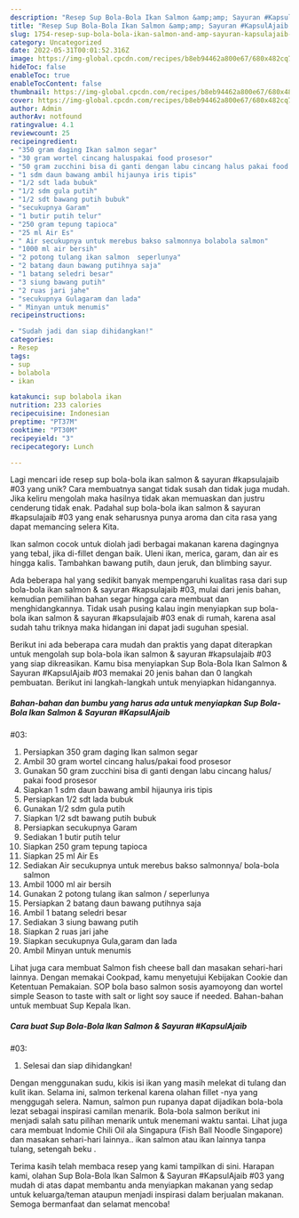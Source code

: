 ```yaml
---
description: "Resep Sup Bola-Bola Ikan Salmon &amp;amp; Sayuran #KapsulAjaib #03 yang Lezat"
title: "Resep Sup Bola-Bola Ikan Salmon &amp;amp; Sayuran #KapsulAjaib #03 yang Lezat"
slug: 1754-resep-sup-bola-bola-ikan-salmon-and-amp-sayuran-kapsulajaib-03-yang-lezat
category: Uncategorized
date: 2022-05-31T00:01:52.316Z
image: https://img-global.cpcdn.com/recipes/b8eb94462a800e67/680x482cq70/sup-bola-bola-ikan-salmon-sayuran-kapsulajaib-03-foto-resep-utama.jpg
hideToc: false
enableToc: true
enableTocContent: false
thumbnail: https://img-global.cpcdn.com/recipes/b8eb94462a800e67/680x482cq70/sup-bola-bola-ikan-salmon-sayuran-kapsulajaib-03-foto-resep-utama.jpg
cover: https://img-global.cpcdn.com/recipes/b8eb94462a800e67/680x482cq70/sup-bola-bola-ikan-salmon-sayuran-kapsulajaib-03-foto-resep-utama.jpg
author: Admin
authorAv: notfound
ratingvalue: 4.1
reviewcount: 25
recipeingredient:
- "350 gram daging Ikan salmon segar"
- "30 gram wortel cincang haluspakai food prosesor"
- "50 gram zucchini bisa di ganti dengan labu cincang halus pakai food prosesor"
- "1 sdm daun bawang ambil hijaunya iris tipis"
- "1/2 sdt lada bubuk"
- "1/2 sdm gula putih"
- "1/2 sdt bawang putih bubuk"
- "secukupnya Garam"
- "1 butir putih telur"
- "250 gram tepung tapioca"
- "25 ml Air Es"
- " Air secukupnya untuk merebus bakso salmonnya bolabola salmon"
- "1000 ml air bersih"
- "2 potong tulang ikan salmon  seperlunya"
- "2 batang daun bawang putihnya saja"
- "1 batang seledri besar"
- "3 siung bawang putih"
- "2 ruas jari jahe"
- "secukupnya Gulagaram dan lada"
- " Minyan untuk menumis"
recipeinstructions:

- "Sudah jadi dan siap dihidangkan!"
categories:
- Resep
tags:
- sup
- bolabola
- ikan

katakunci: sup bolabola ikan 
nutrition: 233 calories
recipecuisine: Indonesian
preptime: "PT37M"
cooktime: "PT30M"
recipeyield: "3"
recipecategory: Lunch

---
```





Lagi mencari ide resep sup bola-bola ikan salmon &amp; sayuran #kapsulajaib
#03 yang unik? Cara membuatnya sangat tidak susah dan tidak juga mudah. Jika keliru mengolah maka hasilnya tidak akan memuaskan dan justru cenderung tidak enak. Padahal sup bola-bola ikan salmon &amp; sayuran #kapsulajaib
#03 yang enak seharusnya punya aroma dan cita rasa yang dapat memancing selera Kita.





Ikan salmon cocok untuk diolah jadi berbagai makanan karena dagingnya yang tebal, jika di-fillet dengan baik. Uleni ikan, merica, garam, dan air es hingga kalis. Tambahkan bawang putih, daun jeruk, dan blimbing sayur.

Ada beberapa hal yang sedikit banyak mempengaruhi kualitas rasa dari sup bola-bola ikan salmon &amp; sayuran #kapsulajaib
#03, mulai dari jenis bahan, kemudian pemilihan bahan segar hingga cara membuat dan menghidangkannya. Tidak usah pusing kalau ingin menyiapkan sup bola-bola ikan salmon &amp; sayuran #kapsulajaib
#03 enak di rumah, karena asal sudah tahu triknya maka hidangan ini dapat jadi suguhan spesial.






Berikut ini ada beberapa cara mudah dan praktis yang dapat diterapkan untuk mengolah sup bola-bola ikan salmon &amp; sayuran #kapsulajaib
#03 yang siap dikreasikan. Kamu bisa menyiapkan Sup Bola-Bola Ikan Salmon &amp; Sayuran #KapsulAjaib
#03 memakai 20 jenis bahan dan 0 langkah pembuatan. Berikut ini langkah-langkah untuk menyiapkan hidangannya.

<!--inarticleads1-->

##### Bahan-bahan dan bumbu yang harus ada untuk menyiapkan Sup Bola-Bola Ikan Salmon &amp; Sayuran #KapsulAjaib
#03:

1. Persiapkan 350 gram daging Ikan salmon segar
1. Ambil 30 gram wortel cincang halus/pakai food prosesor
1. Gunakan 50 gram zucchini bisa di ganti dengan labu cincang halus/ pakai food prosesor
1. Siapkan 1 sdm daun bawang ambil hijaunya iris tipis
1. Persiapkan 1/2 sdt lada bubuk
1. Gunakan 1/2 sdm gula putih
1. Siapkan 1/2 sdt bawang putih bubuk
1. Persiapkan secukupnya Garam
1. Sediakan 1 butir putih telur
1. Siapkan 250 gram tepung tapioca
1. Siapkan 25 ml Air Es
1. Sediakan  Air secukupnya untuk merebus bakso salmonnya/ bola-bola salmon
1. Ambil 1000 ml air bersih
1. Gunakan 2 potong tulang ikan salmon / seperlunya
1. Persiapkan 2 batang daun bawang putihnya saja
1. Ambil 1 batang seledri besar
1. Sediakan 3 siung bawang putih
1. Siapkan 2 ruas jari jahe
1. Siapkan secukupnya Gula,garam dan lada
1. Ambil  Minyan untuk menumis


Lihat juga cara membuat Salmon fish cheese ball dan masakan sehari-hari lainnya. Dengan memakai Cookpad, kamu menyetujui Kebijakan Cookie dan Ketentuan Pemakaian. SOP bola baso salmon sosis ayamoyong dan wortel simple Season to taste with salt or light soy sauce if needed. Bahan-bahan untuk membuat Sup Kepala Ikan. 

<!--inarticleads2-->

##### Cara buat Sup Bola-Bola Ikan Salmon &amp; Sayuran #KapsulAjaib
#03:


1. Selesai dan siap dihidangkan!

Dengan menggunakan sudu, kikis isi ikan yang masih melekat di tulang dan kulit ikan. Selama ini, salmon terkenal karena olahan fillet -nya yang menggugah selera. Namun, salmon pun rupanya dapat dijadikan bola-bola lezat sebagai inspirasi camilan menarik. Bola-bola salmon berikut ini menjadi salah satu pilihan menarik untuk menemani waktu santai. Lihat juga cara membuat Indomie Chili Oil ala Singapura (Fish Ball Noodle Singapore) dan masakan sehari-hari lainnya.. ikan salmon atau ikan lainnya tanpa tulang, setengah beku . 

Terima kasih telah membaca resep yang kami tampilkan di sini. Harapan kami, olahan Sup Bola-Bola Ikan Salmon &amp; Sayuran #KapsulAjaib
#03 yang mudah di atas dapat membantu anda menyiapkan makanan yang sedap untuk keluarga/teman ataupun menjadi inspirasi dalam berjualan makanan. Semoga bermanfaat dan selamat mencoba!
